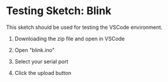 # Testing Sketch: Blink

This sketch should be used for testing the VSCode environment.

1. Downloading the zip file and open in VSCode

2. Open "blink.ino"

3. Select your serial port

4. Click the upload button